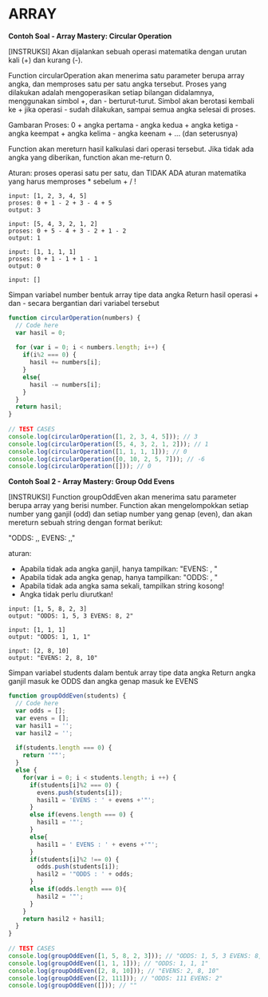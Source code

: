 # ARRAY

**Contoh Soal - Array Mastery: Circular Operation**

[INSTRUKSI]
Akan dijalankan sebuah operasi matematika dengan urutan kali (+) dan kurang (-).

Function circularOperation akan menerima satu parameter berupa array angka, dan memproses satu per satu angka tersebut.
Proses yang dilakukan adalah mengoperasikan setiap bilangan didalamnya, menggunakan simbol +, dan - berturut-turut.
Simbol akan berotasi kembali ke + jika operasi - sudah dilakukan, sampai semua angka selesai di proses.

Gambaran Proses:
0 + angka pertama - angka kedua + angka ketiga - angka keempat + angka kelima - angka keenam + ... (dan seterusnya)


Function akan mereturn hasil kalkulasi dari operasi tersebut.
Jika tidak ada angka yang diberikan, function akan me-return 0.

Aturan: proses operasi satu per satu, dan TIDAK ADA aturan matematika yang harus memproses * sebelum + / !


```Output
input: [1, 2, 3, 4, 5]
proses: 0 + 1 - 2 + 3 - 4 + 5
output: 3

input: [5, 4, 3, 2, 1, 2]
proses: 0 + 5 - 4 + 3 - 2 + 1 - 2
output: 1

input: [1, 1, 1, 1]
proses: 0 + 1 - 1 + 1 - 1
output: 0

input: []
```
Simpan variabel number bentuk array tipe data angka
Return hasil operasi + dan - secara bergantian dari variabel tersebut


```Javascript
function circularOperation(numbers) {
  // Code here
  var hasil = 0;
  
  for (var i = 0; i < numbers.length; i++) {
    if(i%2 === 0) {
      hasil += numbers[i];
    }
    else{
      hasil -= numbers[i];  
    }
  }
  return hasil;
}
  
// TEST CASES
console.log(circularOperation([1, 2, 3, 4, 5])); // 3
console.log(circularOperation([5, 4, 3, 2, 1, 2])); // 1
console.log(circularOperation([1, 1, 1, 1])); // 0
console.log(circularOperation([0, 10, 2, 5, 7])); // -6
console.log(circularOperation([])); // 0
```

**Contoh Soal 2 - Array Mastery: Group Odd Evens**

[INSTRUKSI]
Function groupOddEven akan menerima satu parameter berupa array yang berisi number.
Function akan mengelompokkan setiap number yang ganjil (odd) dan setiap number yang genap (even),
dan akan mereturn sebuah string dengan format berikut:

"ODDS: <OddNum1>,<OddNum2>,<OddNum3> EVENS: <EvenNum1>,<EvenNum2>,<EvenNum3>"

aturan:
  - Apabila tidak ada angka ganjil, hanya tampilkan:
  "EVENS: <EvenNum1>, <EvenNum2>"
  - Apabila tidak ada angka genap, hanya tampilkan:
  "ODDS: <OddNum1>, <OddNum2>"
  - Apabila tidak ada angka sama sekali, tampilkan string kosong!
  - Angka tidak perlu diurutkan!
  
```Output
input: [1, 5, 8, 2, 3]
output: "ODDS: 1, 5, 3 EVENS: 8, 2"

input: [1, 1, 1]
output: "ODDS: 1, 1, 1"

input: [2, 8, 10]
output: "EVENS: 2, 8, 10"
```
Simpan variabel students dalam bentuk array tipe data angka
Return angka ganjil masuk ke ODDS dan angka genap masuk ke EVENS


```Javascript
function groupOddEven(students) {
  // Code here
  var odds = [];
  var evens = [];
  var hasil1 = '';
  var hasil2 = '';
  
  if(students.length === 0) {
    return '""';
  }
  else {
    for(var i = 0; i < students.length; i ++) {
      if(students[i]%2 === 0) {
        evens.push(students[i]);
        hasil1 = 'EVENS : ' + evens +'"';
      } 
      else if(evens.length === 0) {
        hasil1 = '"';
      }
      else{
        hasil1 = ' EVENS : ' + evens +'"';
      }
      if(students[i]%2 !== 0) {
        odds.push(students[i]);
        hasil2 = '"ODDS : ' + odds;
      }
      else if(odds.length === 0){
        hasil2 = '"';
      }
    }
    return hasil2 + hasil1;
  }
}
  
// TEST CASES
console.log(groupOddEven([1, 5, 8, 2, 3])); // "ODDS: 1, 5, 3 EVENS: 8, 2"
console.log(groupOddEven([1, 1, 1])); // "ODDS: 1, 1, 1"
console.log(groupOddEven([2, 8, 10])); // "EVENS: 2, 8, 10"
console.log(groupOddEven([2, 111])); // "ODDS: 111 EVENS: 2"
console.log(groupOddEven([])); // ""
```

